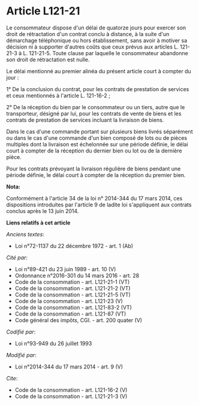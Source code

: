 # Article L121-21

Le consommateur dispose d'un délai de quatorze jours pour exercer son droit de rétractation d'un contrat conclu à distance, à
la suite d'un démarchage téléphonique ou hors établissement, sans avoir à motiver sa décision ni à supporter d'autres coûts
que ceux prévus aux articles L. 121-21-3 à L. 121-21-5. Toute clause par laquelle le consommateur abandonne son droit de
rétractation est nulle. 

Le délai mentionné au premier alinéa du présent article court à compter du jour : 

1° De la conclusion du contrat, pour les contrats de prestation de services et ceux mentionnés à l'article L. 121-16-2 ; 

2° De la réception du bien par le consommateur ou un tiers, autre que le transporteur, désigné par lui, pour les contrats de
vente de biens et les contrats de prestation de services incluant la livraison de biens. 

Dans le cas d'une commande portant sur plusieurs biens livrés séparément ou dans le cas d'une commande d'un bien composé de
lots ou de pièces multiples dont la livraison est échelonnée sur une période définie, le délai court à compter de la
réception du dernier bien ou lot ou de la dernière pièce. 

Pour les contrats prévoyant la livraison régulière de biens pendant une période définie, le délai court à compter de la
réception du premier bien.

**Nota:**

Conformément à l'article 34 de la loi n° 2014-344 du 17 mars 2014, ces dispositions introduites par l'article 9 de ladite loi
s'appliquent aux contrats conclus après le 13 juin 2014.

**Liens relatifs à cet article**

_Anciens textes_:

  - Loi n°72-1137 du 22 décembre 1972 - art. 1 (Ab)

_Cité par_:

  - Loi n°89-421 du 23 juin 1989 - art. 10 (V)
  - Ordonnance n°2016-301 du 14 mars 2016 - art. 28
  - Code de la consommation - art. L121-21-1 (VT)
  - Code de la consommation - art. L121-21-2 (VT)
  - Code de la consommation - art. L121-21-5 (VT)
  - Code de la consommation - art. L121-23 (V)
  - Code de la consommation - art. L121-83-2 (VT)
  - Code de la consommation - art. L121-87 (VT)
  - Code général des impôts, CGI. - art. 200 quater (V)

_Codifié par_:

  - Loi n°93-949 du 26 juillet 1993

_Modifié par_:

  - Loi n°2014-344 du 17 mars 2014 - art. 9 (V)

_Cite_:

  - Code de la consommation - art. L121-16-2 (V)
  - Code de la consommation - art. L121-21-3 (V)
